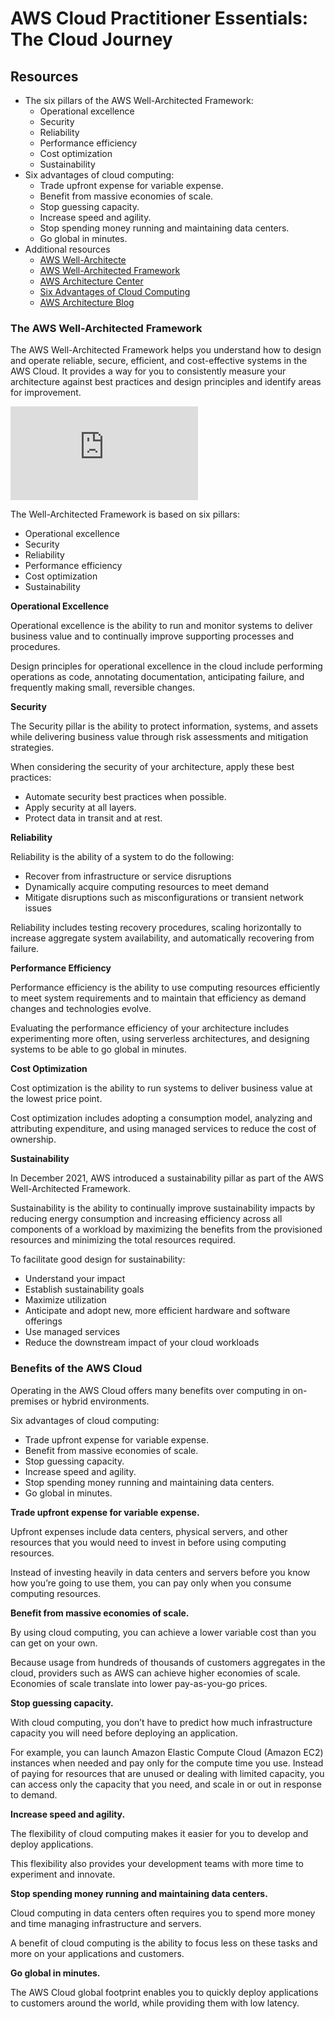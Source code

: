 # AWS Cloud Practitioner Essentials: The Cloud Journey

## Resources

* The six pillars of the AWS Well-Architected Framework:
  * Operational excellence
  * Security
  * Reliability
  * Performance efficiency
  * Cost optimization
  * Sustainability
* Six advantages of cloud computing:
  * Trade upfront expense for variable expense.
  * Benefit from massive economies of scale.
  * Stop guessing capacity.
  * Increase speed and agility.
  * Stop spending money running and maintaining data centers.
  * Go global in minutes.
* Additional resources
  * [AWS Well-Architecte](https://aws.amazon.com/architecture/well-architected/)
  * [AWS Well-Architected Framework](https://docs.aws.amazon.com/wellarchitected/latest/framework/welcome.html)
  * [AWS Architecture Center](https://aws.amazon.com/architecture)
  * [Six Advantages of Cloud Computing](https://docs.aws.amazon.com/whitepapers/latest/aws-overview/six-advantages-of-cloud-computing.html)
  * [AWS Architecture Blog](https://aws.amazon.com/blogs/architecture)

### The AWS Well-Architected Framework

The AWS Well-Architected Framework helps you understand how to design and operate reliable, secure, efficient, and cost-effective systems in the AWS Cloud. It provides a way for you to consistently measure your architecture against best practices and design principles and identify areas for improvement.

![AWS Well-Architected Framework](https://d1.awsstatic.com/whitepapers/architecture/AWS_Well-Architected_Framework.pdf)

The Well-Architected Framework is based on six pillars:

* Operational excellence
* Security
* Reliability
* Performance efficiency
* Cost optimization
* Sustainability

**Operational Excellence**

Operational excellence is the ability to run and monitor systems to deliver business value and to continually improve supporting processes and procedures.  

Design principles for operational excellence in the cloud include performing operations as code, annotating documentation, anticipating failure, and frequently making small, reversible changes.

**Security**

The Security pillar is the ability to protect information, systems, and assets while delivering business value through risk assessments and mitigation strategies. 

When considering the security of your architecture, apply these best practices:

* Automate security best practices when possible.
* Apply security at all layers.
* Protect data in transit and at rest.

**Reliability**

Reliability is the ability of a system to do the following:

* Recover from infrastructure or service disruptions
* Dynamically acquire computing resources to meet demand
* Mitigate disruptions such as misconfigurations or transient network issues

Reliability includes testing recovery procedures, scaling horizontally to increase aggregate system availability, and automatically recovering from failure.

**Performance Efficiency**

Performance efficiency is the ability to use computing resources efficiently to meet system requirements and to maintain that efficiency as demand changes and technologies evolve. 

Evaluating the performance efficiency of your architecture includes experimenting more often, using serverless architectures, and designing systems to be able to go global in minutes.

**Cost Optimization**

Cost optimization is the ability to run systems to deliver business value at the lowest price point. 

Cost optimization includes adopting a consumption model, analyzing and attributing expenditure, and using managed services to reduce the cost of ownership.

**Sustainability**

In December 2021, AWS introduced a sustainability pillar as part of the AWS Well-Architected Framework.

Sustainability is the ability to continually improve sustainability impacts by reducing energy consumption and increasing efficiency across all components of a workload by maximizing the benefits from the provisioned resources and minimizing the total resources required.

To facilitate good design for sustainability:

* Understand your impact
* Establish sustainability goals
* Maximize utilization
* Anticipate and adopt new, more efficient hardware and software offerings
* Use managed services
* Reduce the downstream impact of your cloud workloads

### Benefits of the AWS Cloud

Operating in the AWS Cloud offers many benefits over computing in on-premises or hybrid environments.

Six advantages of cloud computing:

* Trade upfront expense for variable expense.
* Benefit from massive economies of scale.
* Stop guessing capacity.
* Increase speed and agility.
* Stop spending money running and maintaining data centers.
* Go global in minutes.

**Trade upfront expense for variable expense.**

Upfront expenses include data centers, physical servers, and other resources that you would need to invest in before using computing resources. 

Instead of investing heavily in data centers and servers before you know how you’re going to use them, you can pay only when you consume computing resources.

**Benefit from massive economies of scale.**

By using cloud computing, you can achieve a lower variable cost than you can get on your own. 

Because usage from hundreds of thousands of customers aggregates in the cloud, providers such as AWS can achieve higher economies of scale. Economies of scale translate into lower pay-as-you-go prices.

**Stop guessing capacity.**

With cloud computing, you don’t have to predict how much infrastructure capacity you will need before deploying an application. 

For example, you can launch Amazon Elastic Compute Cloud (Amazon EC2) instances when needed and pay only for the compute time you use. Instead of paying for resources that are unused or dealing with limited capacity, you can access only the capacity that you need, and scale in or out in response to demand. 

**Increase speed and agility.**

The flexibility of cloud computing makes it easier for you to develop and deploy applications.

This flexibility also provides your development teams with more time to experiment and innovate.

**Stop spending money running and maintaining data centers.**

Cloud computing in data centers often requires you to spend more money and time managing infrastructure and servers. 

A benefit of cloud computing is the ability to focus less on these tasks and more on your applications and customers.

**Go global in minutes.**

The AWS Cloud global footprint enables you to quickly deploy applications to customers around the world, while providing them with low latency.
